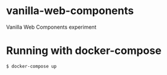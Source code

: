 # vanilla-web-components
Vanilla Web Components experiment

# Running with docker-compose
```bash
$ docker-compose up
```